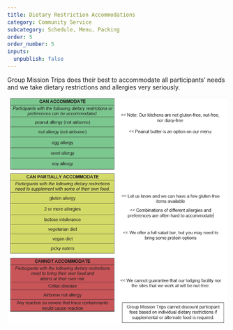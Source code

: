 ```yaml
---
title: Dietary Restriction Accommodations
category: Community Service
subcategory: Schedule, Menu, Packing
order: 5
order_number: 5
inputs:
  unpublish: false
---
```

Group Mission Trips does their best to accommodate all participants’ needs and we take dietary restrictions and allergies very seriously.

![](/uploads/image-1.png)